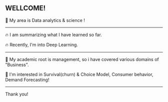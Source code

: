 ## WELLCOME!


<!--
**Reign2121/Reign2121** is a ✨ _special_ ✨ repository because its `README.md` (this file) appears on your GitHub profile.

Here are some ideas to get you started:

- 🔭 I’m currently working on ...
- 🌱 I’m currently learning ...
- 👯 I’m looking to collaborate on ...
- 🤔 I’m looking for help with ...
- 💬 Ask me about ...
- 📫 How to reach me: ...
- 😄 Pronouns: ...
- ⚡ Fun fact: ...
-->
🌱 My area is Data analytics & science !
__________
🔥 I am summarizing what I have learned so far.

🔥 Recently, I'm into Deep Learning.
__________
🙋 My academic root is management, so i have covered various domains of "Business".

🙋 I'm interested in Survival(churn) & Choice Model, Consumer behavior, Demand Forecasting!
__________
Thank you!
